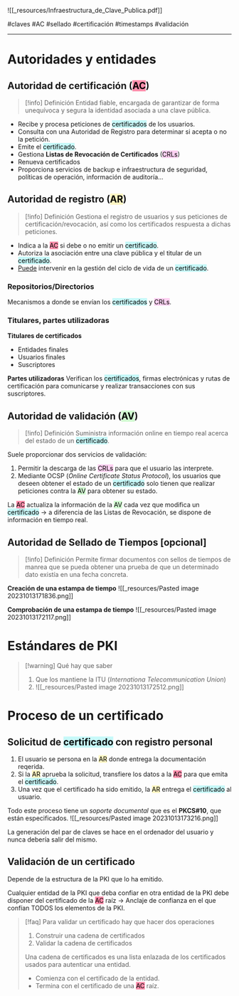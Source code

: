 ![[_resources/Infraestructura_de_Clave_Publica.pdf]]

#claves #AC #sellado #certificación #timestamps #validación

---
# Autoridades y entidades
## Autoridad de certificación (<mark style="background: #FF5582A6;">AC</mark>)
> [!info] Definición
> Entidad fiable, encargada de garantizar de forma unequívoca y segura la identidad asociada a una clave pública.

- Recibe y procesa peticiones de <mark style="background: #ABF7F7A6;">certificados</mark> de los usuarios.
- Consulta con una Autoridad de Registro para determinar si acepta o no la petición.
- Emite el <mark style="background: #ABF7F7A6;">certificado</mark>.
- Gestiona **Listas de Revocación de Certificados** (<mark style="background: #FFB8EBA6;">CRLs</mark>)
- Renueva certificados
- Proporciona servicios de backup e infraestructura de seguridad, políticas de operación, información de auditoría...

## Autoridad de registro (<mark style="background: #FFF3A3A6;">AR</mark>)
> [!info] Definición
> Gestiona el registro de usuarios y sus peticiones de certificación/revocación, así como los certificados respuesta a dichas peticiones.

- Indica a la <mark style="background: #FF5582A6;">AC</mark> si debe o no emitir un <mark style="background: #ABF7F7A6;">certificado</mark>.
- Autoriza la asociación entre una clave pública y el titular de un <mark style="background: #ABF7F7A6;">certificado</mark>.
- <u>Puede</u> intervenir en la gestión del ciclo de vida de un <mark style="background: #ABF7F7A6;">certificado</mark>.

### Repositorios/Directorios
Mecanismos a donde se envían los <mark style="background: #ABF7F7A6;">certificados</mark> y <mark style="background: #FFB8EBA6;">CRLs</mark>.

### Titulares, partes utilizadoras
**Titulares de certificados**
- Entidades finales
- Usuarios finales
- Suscriptores

**Partes utilizadoras**
Verifican los <mark style="background: #ABF7F7A6;">certificados</mark>, firmas electrónicas y rutas de certificación para comunicarse y realizar transacciones con sus suscriptores.

## Autoridad de validación (<mark style="background: #BBFABBA6;">AV</mark>)
> [!info] Definición
> Suministra información online en tiempo real acerca del estado de un <mark style="background: #ABF7F7A6;">certificado</mark>.

Suele proporcionar dos servicios de validación:
1. Permitir la descarga de las <mark style="background: #FFB8EBA6;">CRLs</mark> para que el usuario las interprete.
2. Mediante OCSP (*Online Certificate Status Protocol*), los usuarios que deseen obtener el estado de un <mark style="background: #ABF7F7A6;">certificado</mark> solo tienen que realizar peticiones contra la <mark style="background: #BBFABBA6;">AV</mark> para obtener su estado.

La <mark style="background: #FF5582A6;">AC</mark> actualiza la información de la <mark style="background: #BBFABBA6;">AV</mark> cada vez que modifica un <mark style="background: #ABF7F7A6;">certificado</mark> → a diferencia de las Listas de Revocación, se dispone de información en tiempo real.


## Autoridad de Sellado de Tiempos \[opcional]
> [!info] Definición
> Permite firmar documentos con sellos de tiempos de manrea que se pueda obtener una prueba de que un determinado dato existía en una fecha concreta.

**Creación de una estampa de tiempo**
![[_resources/Pasted image 20231013171836.png]]

**Comprobación de una estampa de tiempo**
![[_resources/Pasted image 20231013172117.png]]

# Estándares de PKI
> [!warning] Qué hay que saber
> 1. Que los mantiene la ITU (*Internationa Telecommunication Union*)
> 2. ![[_resources/Pasted image 20231013172512.png]]

# Proceso de un certificado
## Solicitud de <mark style="background: #ABF7F7A6;">certificado</mark> con registro personal
1. El usuario se persona en la <mark style="background: #FFF3A3A6;">AR</mark> donde entrega la documentación reqerida.
2. Si la <mark style="background: #FFF3A3A6;">AR</mark> aprueba la solicitud, transfiere los datos a la <mark style="background: #FF5582A6;">AC</mark> para que emita el <mark style="background: #ABF7F7A6;">certificado</mark>.
3. Una vez que el certificado ha sido emitido, la <mark style="background: #FFF3A3A6;">AR</mark> entrega el <mark style="background: #ABF7F7A6;">certificado</mark> al usuario.

Todo este proceso tiene un *soporte documental* que es el **PKCS#10**, que están especificados.
![[_resources/Pasted image 20231013173216.png]]

La generación del par de claves se hace en el ordenador del usuario y nunca debería salir del mismo.

## Validación de un certificado
Depende de la estructura de la PKI que lo ha emitido.

Cualquier entidad de la PKI que deba confiar en otra entidad de la PKI debe disponer del certificado de la <mark style="background: #FF5582A6;">AC</mark> raíz → Anclaje de confianza en el que confían TODOS los elementos de la PKI.

> [!faq] Para validar un certificado hay que hacer dos operaciones
> 1. Construir una cadena de certificados
> 2. Validar la cadena de certificados
> 
> Una cadena de certificados es una lista enlazada de los certificados usados para autenticar una entidad.
> - Comienza con el certificado de la entidad.
> - Termina con el certificado de una <mark style="background: #FF5582A6;">AC</mark> raíz.




